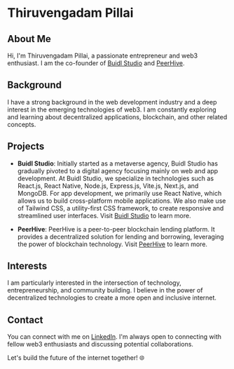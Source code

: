 # Thiruvengadam Pillai

## About Me
Hi, I'm Thiruvengadam Pillai, a passionate entrepreneur and web3 enthusiast. I am the co-founder of [Buidl Studio](https://buidlstudio.io/) and [PeerHive](https://peerhive.app/).

## Background
I have a strong background in the web development industry and a deep interest in the emerging technologies of web3. I am constantly exploring and learning about decentralized applications, blockchain, and other related concepts.

## Projects
- **Buidl Studio**: Initially started as a metaverse agency, Buidl Studio has gradually pivoted to a digital agency focusing mainly on web and app development. At Buidl Studio, we specialize in technologies such as React.js, React Native, Node.js, Express.js, Vite.js, Next.js, and MongoDB. For app development, we primarily use React Native, which allows us to build cross-platform mobile applications. We also make use of Tailwind CSS, a utility-first CSS framework, to create responsive and streamlined user interfaces. Visit [Buidl Studio](https://buidlstudio.io/) to learn more.

- **PeerHive**: PeerHive is a peer-to-peer blockchain lending platform. It provides a decentralized solution for lending and borrowing, leveraging the power of blockchain technology. Visit [PeerHive](https://peerhive.app/) to learn more.

## Interests
I am particularly interested in the intersection of technology, entrepreneurship, and community building. I believe in the power of decentralized technologies to create a more open and inclusive internet.

## Contact
You can connect with me on [LinkedIn](https://www.linkedin.com/in/thiruvengadampillai). I'm always open to connecting with fellow web3 enthusiasts and discussing potential collaborations.

Let's build the future of the internet together! 🌐
